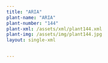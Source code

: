 ```yaml
---
title: "ARIA"
plant-name: "ARIA"
plant-number: "144"
plant-xml: /assets/xml/plant144.xml
plant-img: /assets/img/plant144.jpg
layout: single-xml


---
```


